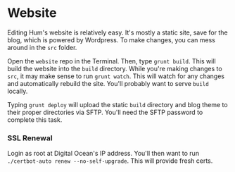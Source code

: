 Website
===========

Editing Hum's website is relatively easy. It's mostly a static site, save for the blog, which is powered by Wordpress. To make changes, you can mess around in the `src` folder.

Open the `website` repo in the Terminal. Then, type `grunt build`. This will build the website into the `build` directory. While you're making changes to `src`, it may make sense to run `grunt watch`. This will watch for any changes and automatically rebuild the site. You'll probably want to serve `build` locally.

Typing `grunt deploy` will upload the static `build` directory and blog theme to their proper directories via SFTP. You'll need the SFTP password to complete this task.

### SSL Renewal

Login as root at Digital Ocean's IP address. You'll then want to run `./certbot-auto renew --no-self-upgrade`. This will provide fresh certs.
